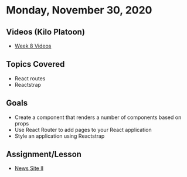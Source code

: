 # Monday, November 30, 2020
## Videos (Kilo Platoon)
* [Week 8 Videos](https://www.youtube.com/playlist?list=PLu0CiQ7bzwETyxQsXFj_HYt9VyTViUnu8)

## Topics Covered
- React routes
- Reactstrap

## Goals
- Create a component that renders a number of components based on props
- Use React Router to add pages to your React application
- Style an application using Reactstrap

## Assignment/Lesson

* [News Site II](https://github.com/mikeplatoon/news-site-II)
